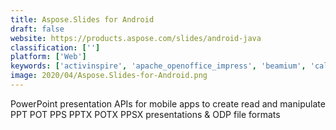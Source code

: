 ```yaml
---
title: Aspose.Slides for Android
draft: false 
website: https://products.aspose.com/slides/android-java
classification: ['']
platform: ['Web']
keywords: ['activinspire', 'apache_openoffice_impress', 'beamium', 'calligra_stage', 'gitpitch', 'google_drive_-_slides', 'haiku_deck', 'keynote', 'kingsoft_presentation', 'libreoffice_-_impress', 'ludus', 'marp', 'onlyoffice', 'powerpoint', 'prezi', 'redmine', 'sozi', 'viewspot', 'wps_presentation', 'ha-prosper', 'islide', 'impress.js']
image: 2020/04/Aspose.Slides-for-Android.png
---
```

PowerPoint presentation APIs for mobile apps to create read and manipulate PPT POT PPS PPTX POTX PPSX presentations & ODP file formats